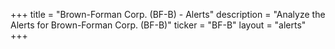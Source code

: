 +++
title = "Brown-Forman Corp. (BF-B) - Alerts"
description = "Analyze the Alerts for Brown-Forman Corp. (BF-B)"
ticker = "BF-B"
layout = "alerts"
+++

